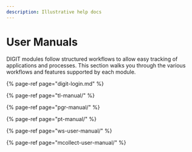 ```yaml
---
description: Illustrative help docs
---
```


# User Manuals

DIGIT modules follow structured workflows to allow easy tracking of applications and processes. This section walks you through the various workflows and features supported by each module.

{% page-ref page="digit-login.md" %}

{% page-ref page="tl-manual/" %}

{% page-ref page="pgr-manual/" %}

{% page-ref page="pt-manual/" %}

{% page-ref page="ws-user-manual/" %}

{% page-ref page="mcollect-user-manual/" %}


